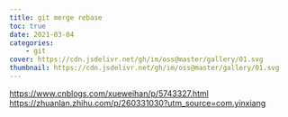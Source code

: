```yaml
---
title: git merge rebase
toc: true
date: 2021-03-04
categories:
    - git
cover: https://cdn.jsdelivr.net/gh/im/oss@master/gallery/01.svg
thumbnail: https://cdn.jsdelivr.net/gh/im/oss@master/gallery/01.svg
---
```


https://www.cnblogs.com/xueweihan/p/5743327.html
https://zhuanlan.zhihu.com/p/260331030?utm_source=com.yinxiang
